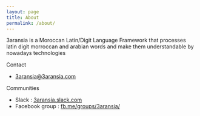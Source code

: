 ```yaml
---
layout: page
title: About
permalink: /about/
---
```


3aransia is a Moroccan Latin/Digit Language Framework that processes latin digit morroccan and arabian words and make them understandable by nowadays technologies 

Contact
- 3aransia@3aransia.com

Communities

- Slack : [3aransia.slack.com](http://3aransia.slack.com)
- Facebook group : [fb.me/groups/3aransia/](https://www.facebook.com/groups/3aransia/)